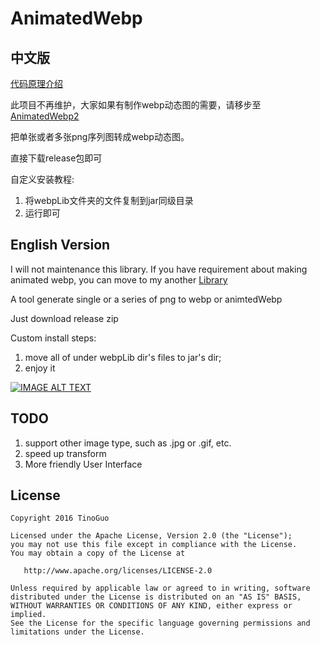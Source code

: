 # AnimatedWebp

## 中文版

[代码原理介绍](http://www.jianshu.com/p/8dc745523e03)

此项目不再维护，大家如果有制作webp动态图的需要，请移步至[AnimatedWebp2](https://github.com/TinoGuo/AnimatedWebp2)

把单张或者多张png序列图转成webp动态图。

直接下载release包即可

自定义安装教程:
1. 将webpLib文件夹的文件复制到jar同级目录
2. 运行即可


## English Version
I will not maintenance this library. If you have requirement about making animated webp, you can move to my another [Library](https://github.com/TinoGuo/AnimatedWebp2)

A tool generate single or a series of png to webp or animtedWebp

Just download release zip

Custom install steps:
1. move all of under webpLib dir's files to jar's dir;
2. enjoy it


[![IMAGE ALT TEXT](http://img.youtube.com/vi/_UEmh1qkc3Q/0.jpg)](https://youtu.be/_UEmh1qkc3Q "AnimatedWebp")


## TODO
1. support other image type, such as .jpg or .gif, etc.
2. speed up transform
3. More friendly User Interface

License
-------

    Copyright 2016 TinoGuo

    Licensed under the Apache License, Version 2.0 (the "License");
    you may not use this file except in compliance with the License.
    You may obtain a copy of the License at

       http://www.apache.org/licenses/LICENSE-2.0

    Unless required by applicable law or agreed to in writing, software
    distributed under the License is distributed on an "AS IS" BASIS,
    WITHOUT WARRANTIES OR CONDITIONS OF ANY KIND, either express or implied.
    See the License for the specific language governing permissions and
    limitations under the License.
